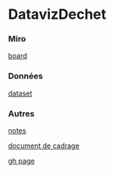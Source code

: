 # DatavizDechet

### Miro
[board](https://miro.com/app/board/o9J_ldqDWKQ=/)
### Données
[dataset](https://data.ademe.fr/datasets/sinoe-(r)-destination-des-dechets-collectes-en-decheterie-par-type-de-traitement)
### Autres
[notes](https://docs.google.com/document/d/1FUSumXtkg79WmLqTyoVnoboqp2kkC0KnIgTtlWr6eGU/edit) 


[document de cadrage](https://docs.google.com/document/d/1_Et-eeZRNxkB_b8JNc-MjTSsS9XBjO0KMVi392lnJmI/edit)

[gh page](https://lamborot-eliot.github.io/DatavizDechet/)
